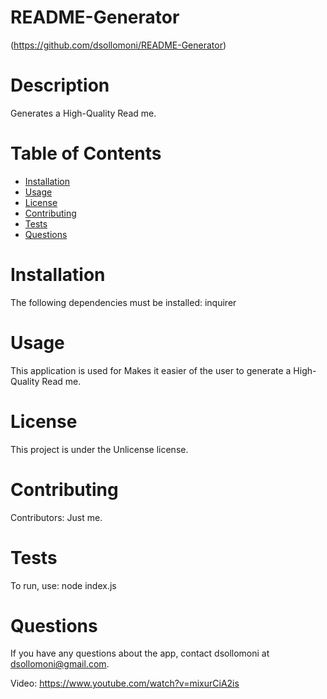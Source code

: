
# README-Generator
(https://github.com/dsollomoni/README-Generator)
# Description
Generates a High-Quality Read me.
# Table of Contents 
* [Installation](#installation)
* [Usage](#usage)
* [License](#license)
* [Contributing](#contributing)
* [Tests](#tests)
* [Questions](#questions)
# Installation
The following dependencies must be installed: inquirer
# Usage
​This application is used for Makes it easier of the user to generate a High-Quality Read me.
# License
This project is under the Unlicense license.
# Contributing
​Contributors: Just me.
# Tests
To run, use: node index.js
# Questions
If you have any questions about the app, contact dsollomoni at dsollomoni@gmail.com.

Video: https://www.youtube.com/watch?v=mixurCiA2is